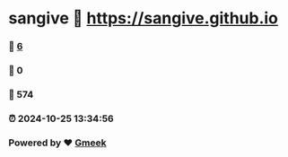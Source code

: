 # sangive :link: https://sangive.github.io 
### :page_facing_up: [6](https://sangive.github.io/tag.html) 
### :speech_balloon: 0 
### :hibiscus: 574 
### :alarm_clock: 2024-10-25 13:34:56 
### Powered by :heart: [Gmeek](https://github.com/Meekdai/Gmeek)
